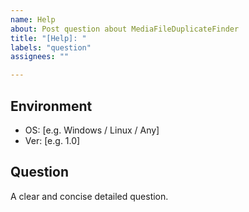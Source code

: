 ```yaml
---
name: Help
about: Post question about MediaFileDuplicateFinder
title: "[Help]: "
labels: "question"
assignees: ""

---
```


## Environment
 - OS: [e.g. Windows / Linux / Any]
 - Ver: [e.g. 1.0]


## Question
A clear and concise detailed question.
